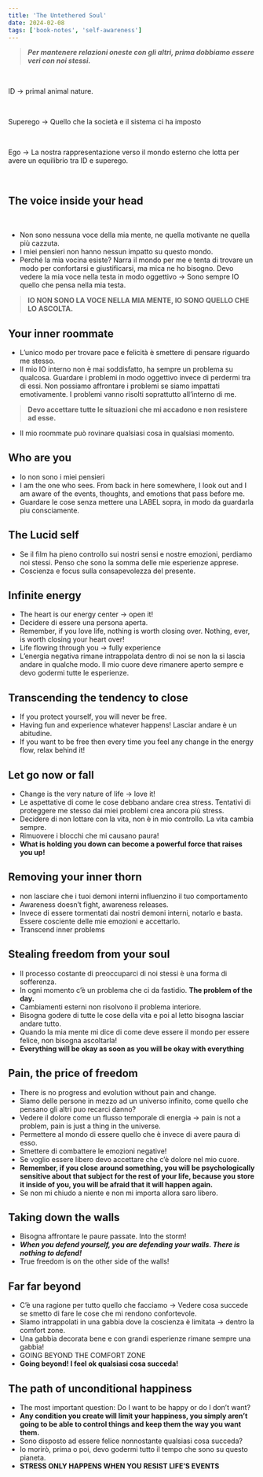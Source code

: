 ```yaml
---
title: 'The Untethered Soul'
date: 2024-02-08
tags: ['book-notes', 'self-awareness']
---
```


> **_Per mantenere relazioni oneste con gli altri, prima dobbiamo essere veri con noi stessi._**

</br>

ID → primal animal nature.

</br>

Superego → Quello che la società e il sistema ci ha imposto

</br>

Ego → La nostra rappresentazione verso il mondo esterno che lotta per avere un equilibrio tra ID e superego.

</br>

## The voice inside your head

</br>

- Non sono nessuna voce della mia mente, ne quella motivante ne quella più cazzuta.
- I miei pensieri non hanno nessun impatto su questo mondo.
- Perché la mia vocina esiste? Narra il mondo per me e tenta di trovare un modo per confortarsi e giustificarsi, ma mica ne ho bisogno. Devo vedere la mia voce nella testa in modo oggettivo → Sono sempre IO quello che pensa nella mia testa.

> **IO NON SONO LA VOCE NELLA MIA MENTE, IO SONO QUELLO CHE LO ASCOLTA.**

## Your inner roommate

- L’unico modo per trovare pace e felicità è smettere di pensare riguardo me stesso.
- Il mio IO interno non è mai soddisfatto, ha sempre un problema su qualcosa. Guardare i problemi in modo oggettivo invece di perdermi tra di essi. Non possiamo affrontare i problemi se siamo impattati emotivamente. I problemi vanno risolti soprattutto all’interno di me.

> **Devo accettare tutte le situazioni che mi accadono e non resistere ad esse.**

- Il mio roommate può rovinare qualsiasi cosa in qualsiasi momento.

## Who are you

- Io non sono i miei pensieri
- I am the one who sees. From back in here somewhere, I look out and I am aware of the events, thoughts, and emotions that pass before me.
- Guardare le cose senza mettere una LABEL sopra, in modo da guardarla piu consciamente.

## The Lucid self

- Se il film ha pieno controllo sui nostri sensi e nostre emozioni, perdiamo noi stessi. Penso che sono la somma delle mie esperienze apprese.
- Coscienza e focus sulla consapevolezza del presente.

## Infinite energy

- The heart is our energy center → open it!
- Decidere di essere una persona aperta.
- Remember, if you love life, nothing is worth closing over. Nothing, ever, is worth closing your heart over!
- Life flowing through you → fully experience
- L’energia negativa rimane intrappolata dentro di noi se non la si lascia andare in qualche modo. Il mio cuore deve rimanere aperto sempre e devo godermi tutte le esperienze.

## Transcending the tendency to close

- If you protect yourself, you will never be free.
- Having fun and experience whatever happens! Lasciar andare è un abitudine.
- If you want to be free then every time you feel any change in the energy flow, relax behind it!

## Let go now or fall

- Change is the very nature of life → love it!
- Le aspettative di come le cose debbano andare crea stress. Tentativi di proteggere me stesso dai miei problemi crea ancora più stress.
- Decidere di non lottare con la vita, non è in mio controllo. La vita cambia sempre.
- Rimuovere i blocchi che mi causano paura!
- **What is holding you down can become a powerful force that raises you up!**

## Removing your inner thorn

- non lasciare che i tuoi demoni interni influenzino il tuo comportamento
- Awareness doesn’t fight, awareness releases.
- Invece di essere tormentati dai nostri demoni interni, notarlo e basta. Essere cosciente delle mie emozioni e accettarlo.
- Transcend inner problems

## Stealing freedom from your soul

- Il processo costante di preoccuparci di noi stessi è una forma di sofferenza.
- In ogni momento c’è un problema che ci da fastidio. **The problem of the day.**
- Cambiamenti esterni non risolvono il problema interiore.
- Bisogna godere di tutte le cose della vita e poi al letto bisogna lasciar andare tutto.
- Quando la mia mente mi dice di come deve essere il mondo per essere felice, non bisogna ascoltarla!
- **Everything will be okay as soon as you will be okay with everything**

## Pain, the price of freedom

- There is no progress and evolution without pain and change.
- Siamo delle persone in mezzo ad un universo infinito, come quello che pensano gli altri puo recarci danno?
- Vedere il dolore come un flusso temporale di energia → pain is not a problem, pain is just a thing in the universe.
- Permettere al mondo di essere quello che è invece di avere paura di esso.
- Smettere di combattere le emozioni negative!
- Se voglio essere libero devo accettare che c’è dolore nel mio cuore.
- **Remember, if you close around something, you will be psychologically sensitive about that subject for the rest of your life, because you store it inside of you, you will be afraid that it will happen again.**
- Se non mi chiudo a niente e non mi importa allora saro libero.

## Taking down the walls

- Bisogna affrontare le paure passate. Into the storm!
- **_When you defend yourself, you are defending your walls. There is nothing to defend!_**
- True freedom is on the other side of the walls!

## Far far beyond

- C’è una ragione per tutto quello che facciamo → Vedere cosa succede se smetto di fare le cose che mi rendono confortevole.
- Siamo intrappolati in una gabbia dove la coscienza è limitata → dentro la comfort zone.
- Una gabbia decorata bene e con grandi esperienze rimane sempre una gabbia!
- GOING BEYOND THE COMFORT ZONE
- **Going beyond! I feel ok qualsiasi cosa succeda!**

## The path of unconditional happiness

- The most important question: Do I want to be happy or do I don’t want?
- **Any condition you create will limit your happiness, you simply aren’t going to be able to control things and keep them the way you want them.**
- Sono disposto ad essere felice nonnostante qualsiasi cosa succeda?
- Io morirò, prima o poi, devo godermi tutto il tempo che sono su questo pianeta.
- **STRESS ONLY HAPPENS WHEN YOU RESIST LIFE’S EVENTS**
